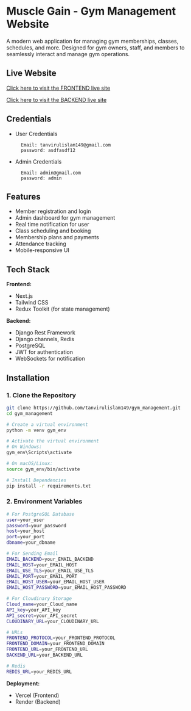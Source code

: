 # Muscle Gain - Gym Management Website

A modern web application for managing gym memberships, classes, schedules, and more. Designed for gym owners, staff, and members to seamlessly interact and manage gym operations.

## Live Website

[Click here to visit the FRONTEND live site](https://gym-management-client-lilac.vercel.app/)

[Click here to visit the BACKEND live site](https://gym-management-0fmi.onrender.com/)

## Credentials

- User Credentials

        Email: tanvirulislam149@gmail.com
        password: asdfasdf12

- Admin Credentials

        Email: admin@gmail.com
        password: admin

## Features

- Member registration and login
- Admin dashboard for gym management
- Real time notification for user
- Class scheduling and booking
- Membership plans and payments
- Attendance tracking
- Mobile-responsive UI

## Tech Stack

**Frontend:**

- Next.js
- Tailwind CSS
- Redux Toolkit (for state management)

**Backend:**

- Django Rest Framework
- Django channels, Redis
- PostgreSQL
- JWT for authentication
- WebSockets for notification

## Installation

### 1. Clone the Repository

```bash
git clone https://github.com/tanvirulislam149/gym_management.git
cd gym_management

# Create a virtual environment
python -m venv gym_env

# Activate the virtual environment
# On Windows:
gym_env\Scripts\activate

# On macOS/Linux:
source gym_env/bin/activate

# Install Dependencies
pip install -r requirements.txt
```

### 2. Environment Variables

```bash
# For PostgreSQL Database
user=your_user
password=your_password
host=your_host
port=your_port
dbname=your_dbname

# For Sending Email
EMAIL_BACKEND=your_EMAIL_BACKEND
EMAIL_HOST=your_EMAIL_HOST
EMAIL_USE_TLS=your_EMAIL_USE_TLS
EMAIL_PORT=your_EMAIL_PORT
EMAIL_HOST_USER=your_EMAIL_HOST_USER
EMAIL_HOST_PASSWORD=your_EMAIL_HOST_PASSWORD

# For Cloudinary Storage
Cloud_name=your_Cloud_name
API_key=your_API_key
API_secret=your_API_secret
CLOUDINARY_URL=your_CLOUDINARY_URL

# URLs
FRONTEND_PROTOCOL=your_FRONTEND_PROTOCOL
FRONTEND_DOMAIN=your_FRONTEND_DOMAIN
FRONTEND_URL=your_FRONTEND_URL
BACKEND_URL=your_BACKEND_URL

# Redis
REDIS_URL=your_REDIS_URL
```

**Deployment:**

- Vercel (Frontend)
- Render (Backend)
